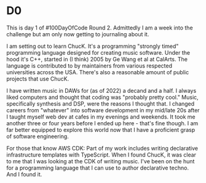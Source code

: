 # D0

This is day 1 of #100DayOfCode Round 2. Admittedly I am a week into the challenge but am only now getting to journaling about it.

I am setting out to learn ChucK. It's a programming "strongly timed" programming language designed for creating music software. Under the hood it's C++, started in (I think) 2005 by Ge Wang et al at CalArts. The language is contributed to by maintainers from various respected universities across the USA. There's also a reasonable amount of public projects that use ChucK.

I have written music in DAWs for (as of 2022) a decand and a half. I always liked computers and thought that coding was "probably pretty cool." Music, specifically synthesis and DSP, were the reasons I thought that. I changed careers from "whatever" into software development in my mid/late 20s after I taught myself web dev at cafes in my evenings and weekends. It took me another three or four years before I ended up here - that's fine though. I am far better equipped to explore this world now that I have a proficient grasp of software engineering.

For those that know AWS CDK: Part of my work includes writing declarative infrastructure templates with TypeScript. When I found ChucK, it was clear to me that I was looking at the CDK of writing music. I've been on the hunt for a programming language that I can use to author declarative techno. And I found it.
